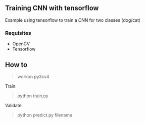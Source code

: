 ## Training CNN with tensorflow

Example using tensorflow to train a CNN for two classes (dog/cat)

### Requisites

- OpenCV
- Tensorflow

## How to

> workon py3cv4

Train

> python train.py

Validate

> python predict.py filename
